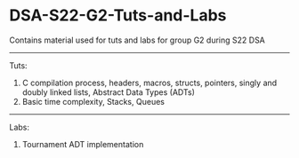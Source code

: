 # DSA-S22-G2-Tuts-and-Labs
Contains material used for tuts and labs for group G2 during S22 DSA

---

Tuts:
1) C compilation process, headers, macros, structs, pointers, singly and doubly linked lists, Abstract Data Types (ADTs)
2) Basic time complexity, Stacks, Queues

---
Labs:
1) Tournament ADT implementation